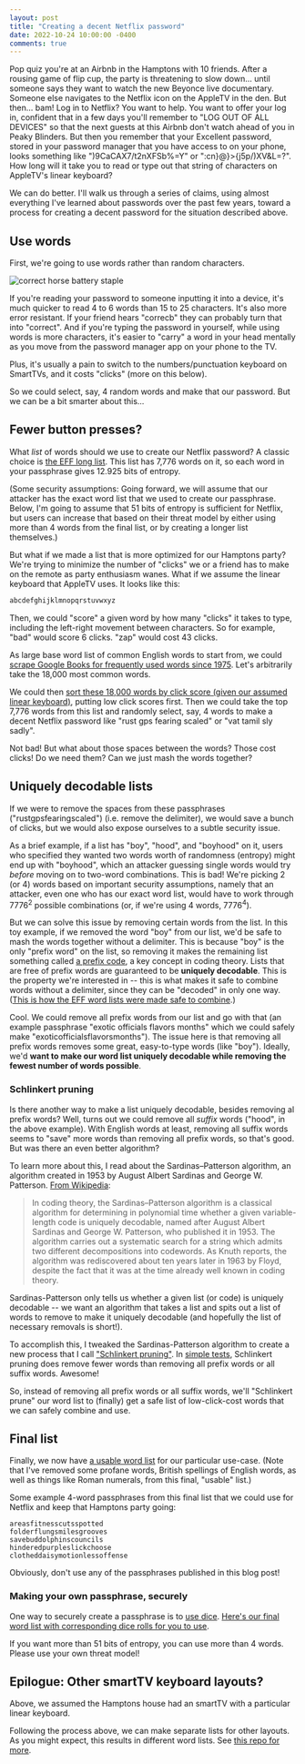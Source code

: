 ```yaml
---
layout: post
title: "Creating a decent Netflix password"
date: 2022-10-24 10:00:00 -0400
comments: true
---
```


Pop quiz you're at an Airbnb in the Hamptons with 10 friends. After a rousing game of flip cup, the party is threatening to slow down... until someone says they want to watch the new Beyonce live documentary. Someone else navigates to the Netflix icon on the AppleTV in the den. But then... bam! Log in to Netflix? You want to help. You want to offer your log in, confident that in a few days you'll remember to "LOG OUT OF ALL DEVICES" so that the next guests at this Airbnb don't watch ahead of you in Peaky Blinders. But then you remember that your Excellent password, stored in your password manager that you have access to on your phone, looks something like ")9CaCAX7/t2nXFSb%=Y" or ":cn}@}>{j5p/)XV&L=?". How long will it take you to read or type out that string of characters on AppleTV's linear keyboard?

We can do better. I'll walk us through a series of claims, using almost everything I've learned about passwords over the past few years, toward a process for creating a decent password for the situation described above.

## Use words

First, we're going to use words rather than random characters. 

![correct horse battery staple](https://imgs.xkcd.com/comics/password_strength.png)

If you're reading your password to someone inputting it into a device, it's much quicker to read 4 to 6 words than 15 to 25 characters. It's also more error resistant. If your friend hears "correcb" they can probably turn that into "correct". And if you're typing the password in yourself, while using words is more characters, it's easier to "carry" a word in your head mentally as you move from the password manager app on your phone to the TV.

Plus, it's usually a pain to switch to the numbers/punctuation keyboard on SmartTVs, and it costs "clicks" (more on this below).

So we could select, say, 4 random words and make that our password. But we can be a bit smarter about this...

## Fewer button presses?

What _list_ of words should we use to create our Netflix password? A classic choice is [the EFF long list](https://www.eff.org/dice). This list has 7,776 words on it, so each word in your passphrase gives 12.925 bits of entropy. 

(Some security assumptions: Going forward, we will assume that our attacker has the exact word list that we used to create our passphrase. Below, I'm going to assume that 51 bits of entropy is sufficient for Netflix, but users can increase that based on their threat model by either using more than 4 words from the final list, or by creating a longer list themselves.)

But what if we made a list that is more optimized for our Hamptons party? We're trying to minimize the number of "clicks" we or a friend has to make on the remote as party enthusiasm wanes. What if we assume the linear keyboard that AppleTV uses. It looks like this:

```txt
abcdefghijklmnopqrstuvwxyz
```

Then, we could "score" a given word by how many "clicks" it takes to type, including the left-right movement between characters. So for example, "bad" would score 6 clicks. "zap" would cost 43 clicks. 

As large base word list of common English words to start from, we could [scrape Google Books for frequently used words since 1975](https://github.com/sts10/common_word_list_maker). Let's arbitrarily take the 18,000 most common words. 

We could then [sort these 18,000 words by click score (given our assumed linear keyboard)](https://github.com/sts10/remote-words/blob/main/lists/raw/alpha-line.txt), putting low click scores first. Then we could take the top 7,776 words from this list and randomly select, say, 4 words to make a decent Netflix password like "rust gps fearing scaled" or "vat tamil sly sadly".

Not bad! But what about those spaces between the words? Those cost clicks! Do we need them? Can we just mash the words together?

## Uniquely decodable lists

If we were to remove the spaces from these passphrases ("rustgpsfearingscaled") (i.e. remove the delimiter), we would save a bunch of clicks, but we would also expose ourselves to a subtle security issue. 

As a brief example, if a list has "boy", "hood", and "boyhood" on it, users who specified they wanted two words worth of randomness (entropy) might end up with "boyhood", which an attacker guessing single words would try _before_ moving on to two-word combinations. This is bad! We're picking 2 (or 4) words based on important security assumptions, namely that an attacker, even one who has our exact word list, would have to work through 7776<sup>2</sup> possible combinations (or, if we're using 4 words, 7776<sup>4</sup>).

But we can solve this issue by removing certain words from the list. In this toy example, if we removed the word "boy" from our list, we'd be safe to mash the words together without a delimiter. This is because "boy" is the only "prefix word" on the list, so removing it makes the remaining list something called [a prefix code](https://en.wikipedia.org/wiki/Prefix_code), a key concept in coding theory. Lists that are free of prefix words are guaranteed to be **uniquely decodable**. This is the property we're interested in -- this is what makes it safe to combine words without a delimiter, since they can be "decoded" in only one way. ([This is how the EFF word lists were made safe to combine](https://www.eff.org/deeplinks/2016/07/new-wordlists-random-passphrases).)

Cool. We could remove all prefix words from our list and go with that (an example passphrase "exotic officials flavors months" which we could safely make "exoticofficialsflavorsmonths"). The issue here is that removing all prefix words removes some great, easy-to-type words (like "boy"). Ideally, we'd **want to make our word list uniquely decodable while removing the fewest number of words possible**.

### Schlinkert pruning

Is there another way to make a list uniquely decodable, besides removing al prefix words? Well, turns out we could remove all _suffix_ words ("hood", in the above example). With English words at least, removing all suffix words seems to "save" more words than removing all prefix words, so that's good. But was there an even better algorithm?

To learn more about this, I read about the Sardinas–Patterson algorithm, an algorithm created in 1953 by August Albert Sardinas and George W. Patterson. [From Wikipedia](https://en.wikipedia.org/wiki/Sardinas%E2%80%93Patterson_algorithm): 

> In coding theory, the Sardinas–Patterson algorithm is a classical algorithm for determining in polynomial time whether a given variable-length code is uniquely decodable, named after August Albert Sardinas and George W. Patterson, who published it in 1953. The algorithm carries out a systematic search for a string which admits two different decompositions into codewords. As Knuth reports, the algorithm was rediscovered about ten years later in 1963 by Floyd, despite the fact that it was at the time already well known in coding theory.

Sardinas-Patterson only tells us whether a given list (or code) is uniquely decodable -- we want an algorithm that takes a list and spits out a list of words to remove to make it uniquely decodable (and hopefully the list of necessary removals is short!).

To accomplish this, I tweaked the Sardinas-Patterson algorithm to create a new process that I call ["Schlinkert pruning"](https://sts10.github.io/2022/08/12/efficiently-pruning-until-uniquely-decodable.html). In [simple tests](https://sts10.github.io/2022/08/12/efficiently-pruning-until-uniquely-decodable.html#schlinkert-pruning-preliminary-results), Schlinkert pruning does remove fewer words than removing all prefix words or all suffix words. Awesome!

So, instead of removing all prefix words or all suffix words, we'll "Schlinkert prune" our word list to (finally) get a safe list of low-click-cost words that we can safely combine and use.

## Final list 

Finally, we now have [a usable word list](https://github.com/sts10/remote-words/blob/main/lists/usable/alpha-line.txt) for our particular use-case. (Note that I've removed some profane words, British spellings of English words, as well as things like Roman numerals, from this final, "usable" list.)

Some example 4-word passphrases from this final list that we could use for Netflix and keep that Hamptons party going:

```
areasfitnesscutsspotted
folderflungsmilesgrooves
savebuddolphinscouncils
hinderedpurpleslickchoose 
clotheddaisymotionlessoffense 
```

Obviously, don't use any of the passphrases published in this blog post! 

### Making your own passphrase, securely

One way to securely create a passphrase is to [use dice](https://www.eff.org/dice). [Here's our final word list with corresponding dice rolls for you to use](https://gist.github.com/sts10/5083cf706cac4aab34848c71ef494657).

If you want more than 51 bits of entropy, you can use more than 4 words. Please use your own threat model!

## Epilogue: Other smartTV keyboard layouts? 

Above, we assumed the Hamptons house had an smartTV with a particular linear keyboard. 

Following the process above, we can make separate lists for other layouts. As you might expect, this results in different word lists. See [this repo for more](https://github.com/sts10/remote-words).
